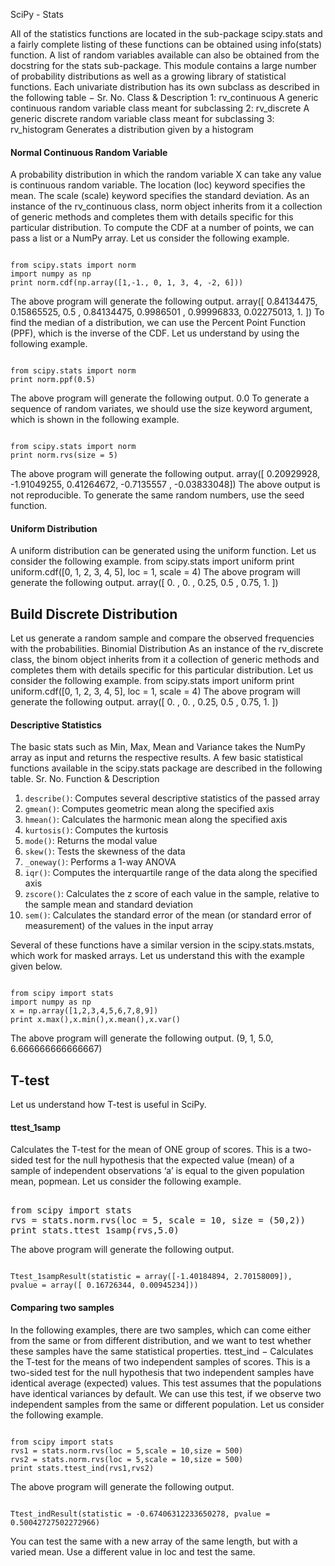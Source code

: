 
 
SciPy - Stats


All of the statistics functions are located in the sub-package scipy.stats and a fairly complete listing of these functions can be obtained using info(stats) function. A list of random variables available can also be obtained from the docstring for the stats sub-package. This module contains a large number of probability distributions as well as a growing library of statistical functions.
Each univariate distribution has its own subclass as described in the following table −
Sr. No.
Class & Description
1: rv_continuous
A generic continuous random variable class meant for subclassing
2: rv_discrete
A generic discrete random variable class meant for subclassing
3: rv_histogram
Generates a distribution given by a histogram

#### Normal Continuous Random Variable
A probability distribution in which the random variable X can take any value is continuous random variable. The location (loc) keyword specifies the mean. The scale (scale) keyword specifies the standard deviation.
As an instance of the rv_continuous class, norm object inherits from it a collection of generic methods and completes them with details specific for this particular distribution.
To compute the CDF at a number of points, we can pass a list or a NumPy array. Let us consider the following example.
<pre><code>
from scipy.stats import norm
import numpy as np
print norm.cdf(np.array([1,-1., 0, 1, 3, 4, -2, 6]))
</code></pre>
The above program will generate the following output.
array([ 0.84134475, 0.15865525, 0.5 , 0.84134475, 0.9986501 ,
0.99996833, 0.02275013, 1. ])
To find the median of a distribution, we can use the Percent Point Function (PPF), which is the inverse of the CDF. Let us understand by using the following example.
<pre><code>
from scipy.stats import norm
print norm.ppf(0.5)
</code></pre>

The above program will generate the following output.
0.0
To generate a sequence of random variates, we should use the size keyword argument, which is shown in the following example.
<pre><code>
from scipy.stats import norm
print norm.rvs(size = 5)
</code></pre>

The above program will generate the following output.
array([ 0.20929928, -1.91049255, 0.41264672, -0.7135557 , -0.03833048])
The above output is not reproducible. To generate the same random numbers, use the seed function.

#### Uniform Distribution
A uniform distribution can be generated using the uniform function. Let us consider the following example.
from scipy.stats import uniform
print uniform.cdf([0, 1, 2, 3, 4, 5], loc = 1, scale = 4)
The above program will generate the following output.
array([ 0. , 0. , 0.25, 0.5 , 0.75, 1. ])

## Build Discrete Distribution
Let us generate a random sample and compare the observed frequencies with the probabilities.
Binomial Distribution
As an instance of the rv_discrete class, the binom object inherits from it a collection of generic methods and completes them with details specific for this particular distribution. Let us consider the following example.
from scipy.stats import uniform
print uniform.cdf([0, 1, 2, 3, 4, 5], loc = 1, scale = 4)
The above program will generate the following output.
array([ 0. , 0. , 0.25, 0.5 , 0.75, 1. ])

#### Descriptive Statistics
The basic stats such as Min, Max, Mean and Variance takes the NumPy array as input and returns the respective results. A few basic statistical functions available in the scipy.stats package are described in the following table.
Sr. No.
Function & Description
1. ``describe()``: Computes several descriptive statistics of the passed array
2. ``gmean()``: Computes geometric mean along the specified axis
3. ``hmean()``: Calculates the harmonic mean along the specified axis
4. ``kurtosis()``: Computes the kurtosis
5. ``mode()``: Returns the modal value
6. ``skew()``: Tests the skewness of the data
7. ``_oneway()``: Performs a 1-way ANOVA
8. ``iqr()``: Computes the interquartile range of the data along the specified axis
9. ``zscore()``: Calculates the z score of each value in the sample, relative to the sample mean and standard deviation
10. ``sem()``: Calculates the standard error of the mean (or standard error of measurement) of the values in the input array

Several of these functions have a similar version in the scipy.stats.mstats, which work for masked arrays. Let us understand this with the example given below.
<pre><code>
from scipy import stats
import numpy as np
x = np.array([1,2,3,4,5,6,7,8,9])
print x.max(),x.min(),x.mean(),x.var()
</code></pre>
The above program will generate the following output.
(9, 1, 5.0, 6.666666666666667)

## T-test
Let us understand how T-test is useful in SciPy.

#### ttest_1samp
Calculates the T-test for the mean of ONE group of scores. This is a two-sided test for the null hypothesis that the expected value (mean) of a sample of independent observations ‘a’ is equal to the given population mean, popmean. Let us consider the following example.
<pre><cpde>
from scipy import stats
rvs = stats.norm.rvs(loc = 5, scale = 10, size = (50,2))
print stats.ttest_1samp(rvs,5.0)
</code></pre>
The above program will generate the following output.
<pre><code>
Ttest_1sampResult(statistic = array([-1.40184894, 2.70158009]),
pvalue = array([ 0.16726344, 0.00945234]))
</code></pre>

#### Comparing two samples
In the following examples, there are two samples, which can come either from the same or from different distribution, and we want to test whether these samples have the same statistical properties.
ttest_ind − Calculates the T-test for the means of two independent samples of scores. This is a two-sided test for the null hypothesis that two independent samples have identical average (expected) values. This test assumes that the populations have identical variances by default.
We can use this test, if we observe two independent samples from the same or different population. Let us consider the following example.
<pre><code>
from scipy import stats
rvs1 = stats.norm.rvs(loc = 5,scale = 10,size = 500)
rvs2 = stats.norm.rvs(loc = 5,scale = 10,size = 500)
print stats.ttest_ind(rvs1,rvs2)
</code></pre>
The above program will generate the following output.
<pre><code>
Ttest_indResult(statistic = -0.67406312233650278, pvalue = 0.50042727502272966)
</code></pre>
You can test the same with a new array of the same length, but with a varied mean. Use a different value in loc and test the same.

